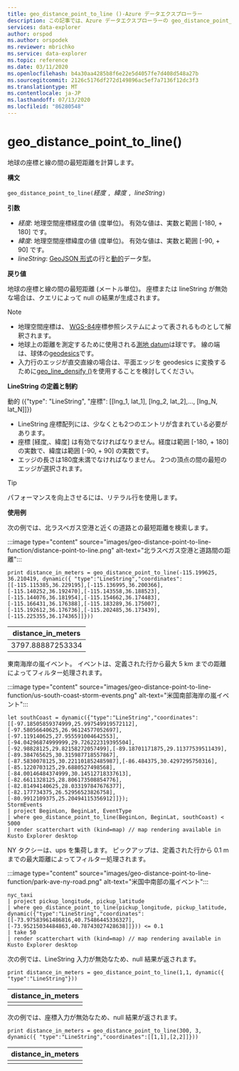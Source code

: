 ```yaml
---
title: geo_distance_point_to_line ()-Azure データエクスプローラー
description: この記事では、Azure データエクスプローラーの geo_distance_point_to_line () について説明します。
services: data-explorer
author: orspod
ms.author: orspodek
ms.reviewer: mbrichko
ms.service: data-explorer
ms.topic: reference
ms.date: 03/11/2020
ms.openlocfilehash: b4a30aa4285b8f6e22e5d4057fe7d408d548a27b
ms.sourcegitcommit: 2126c5176df272d149896ac5ef7a7136f12dc3f3
ms.translationtype: MT
ms.contentlocale: ja-JP
ms.lasthandoff: 07/13/2020
ms.locfileid: "86280548"
---
```

# <a name="geo_distance_point_to_line"></a>geo_distance_point_to_line()

地球の座標と線の間の最短距離を計算します。

**構文**

`geo_distance_point_to_line(`*経度* `, `*緯度* `, `*lineString*`)`

**引数**

* *経度*: 地理空間座標経度の値 (度単位)。 有効な値は、実数と範囲 [-180, + 180] です。
* *緯度*: 地理空間座標緯度の値 (度単位)。 有効な値は、実数と範囲 [-90, + 90] です。
* *lineString*: [GeoJSON 形式](https://tools.ietf.org/html/rfc7946)の行と[動的](./scalar-data-types/dynamic.md)データ型。

**戻り値**

地球の座標と線の間の最短距離 (メートル単位)。 座標または lineString が無効な場合は、クエリによって null の結果が生成されます。

> [!NOTE]
> * 地理空間座標は、 [WGS-84](https://earth-info.nga.mil/GandG/update/index.php?action=home)座標参照システムによって表されるものとして解釈されます。
> * 地球上の距離を測定するために使用される[測地 datum](https://en.wikipedia.org/wiki/Geodetic_datum)は球です。 線の端は、球体の[geodesics](https://en.wikipedia.org/wiki/Geodesic)です。
> * 入力行のエッジが直交直線の場合は、平面エッジを geodesics に変換するために[geo_line_densify ()](geo-line-densify-function.md)を使用することを検討してください。

**LineString の定義と制約**

動的 ({"type": "LineString", "座標": [[lng_1, lat_1], [lng_2, lat_2],..., [lng_N, lat_N]]})

* LineString 座標配列には、少なくとも2つのエントリが含まれている必要があります。
* 座標 [経度,、緯度] は有効でなければなりません。経度は範囲 [-180, + 180] の実数で、緯度は範囲 [-90, + 90] の実数です。
* エッジの長さは180度未満でなければなりません。 2つの頂点の間の最短のエッジが選択されます。

> [!TIP]
> パフォーマンスを向上させるには、リテラル行を使用します。

**使用例**

次の例では、北ラスベガス空港と近くの道路との最短距離を検索します。

:::image type="content" source="images/geo-distance-point-to-line-function/distance-point-to-line.png" alt-text="北ラスベガス空港と道路間の距離":::

<!-- csl: https://help.kusto.windows.net/Samples -->
```kusto
print distance_in_meters = geo_distance_point_to_line(-115.199625, 36.210419, dynamic({ "type":"LineString","coordinates":[[-115.115385,36.229195],[-115.136995,36.200366],[-115.140252,36.192470],[-115.143558,36.188523],[-115.144076,36.181954],[-115.154662,36.174483],[-115.166431,36.176388],[-115.183289,36.175007],[-115.192612,36.176736],[-115.202485,36.173439],[-115.225355,36.174365]]}))
```

| distance_in_meters |
|--------------------|
| 3797.88887253334   |

東南海岸の嵐イベント。 イベントは、定義された行から最大 5 km までの距離によってフィルター処理されます。

:::image type="content" source="images/geo-distance-point-to-line-function/us-south-coast-storm-events.png" alt-text="米国南部海岸の嵐イベント":::

<!-- csl: https://help.kusto.windows.net/Samples -->
```kusto
let southCoast = dynamic({"type":"LineString","coordinates":[[-97.18505859374999,25.997549919572112],[-97.58056640625,26.96124577052697],[-97.119140625,27.955591004642553],[-94.04296874999999,29.726222319395504],[-92.98828125,29.82158272057499],[-89.18701171875,29.11377539511439],[-89.384765625,30.315987718557867],[-87.5830078125,30.221101852485987],[-86.484375,30.4297295750316],[-85.1220703125,29.6880527498568],[-84.00146484374999,30.14512718337613],[-82.6611328125,28.806173508854776],[-82.81494140625,28.033197847676377],[-82.177734375,26.52956523826758],[-80.9912109375,25.20494115356912]]});
StormEvents
| project BeginLon, BeginLat, EventType
| where geo_distance_point_to_line(BeginLon, BeginLat, southCoast) < 5000
| render scatterchart with (kind=map) // map rendering available in Kusto Explorer desktop
```

NY タクシーは、ups を集荷します。 ピックアップは、定義された行から 0.1 m までの最大距離によってフィルター処理されます。

:::image type="content" source="images/geo-distance-point-to-line-function/park-ave-ny-road.png" alt-text="米国中南部の嵐イベント":::

<!-- csl: https://help.kusto.windows.net/Samples -->
```kusto
nyc_taxi
| project pickup_longitude, pickup_latitude
| where geo_distance_point_to_line(pickup_longitude, pickup_latitude, dynamic({"type":"LineString","coordinates":[[-73.97583961486816,40.75486445336327],[-73.95215034484863,40.78743027428638]]})) <= 0.1
| take 50
| render scatterchart with (kind=map) // map rendering available in Kusto Explorer desktop
```

次の例では、LineString 入力が無効なため、null 結果が返されます。

<!-- csl: https://help.kusto.windows.net/Samples -->
```kusto
print distance_in_meters = geo_distance_point_to_line(1,1, dynamic({ "type":"LineString"}))
```

| distance_in_meters |
|--------------------|
|                    |

次の例では、座標入力が無効なため、null 結果が返されます。

```kusto
print distance_in_meters = geo_distance_point_to_line(300, 3, dynamic({ "type":"LineString","coordinates":[[1,1],[2,2]]}))
```

| distance_in_meters |
|--------------------|
|                    |
